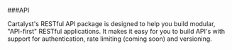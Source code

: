 ###API

Cartalyst's RESTful API package is designed to help you build modular, "API-first" RESTful applications. It makes it easy for you to build API's with support for authentication, rate limiting (coming soon) and versioning.
